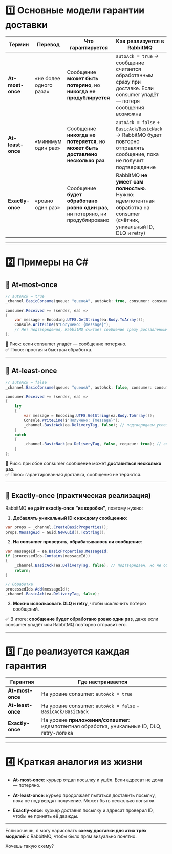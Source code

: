 # 1️⃣ Основные модели гарантии доставки

| Термин            | Перевод                | Что гарантируется                                                               | Как реализуется в RabbitMQ                                                                                               |
| ----------------- | ---------------------- | ------------------------------------------------------------------------------- | ------------------------------------------------------------------------------------------------------------------------ |
| **At-most-once**  | «не более одного раза» | Сообщение **может быть потеряно**, но **никогда не продублируется**             | `autoAck = true` → сообщение считается обработанным сразу при доставке. Если consumer упадёт — потеря сообщения возможна |
| **At-least-once** | «минимум один раз»     | Сообщение **никогда не потеряется**, но **может быть доставлено несколько раз** | `autoAck = false` + `BasicAck`/`BasicNack` → RabbitMQ будет повторно отправлять сообщение, пока не получит подтверждение |
| **Exactly-once**  | «ровно один раз»       | Сообщение **будет обработано ровно один раз**, ни потеряно, ни продублировано   | RabbitMQ **не умеет сам полностью**. Нужно: идемпотентная обработка на consumer (счётчик, уникальный ID, DLQ и retry)    |

---

# 2️⃣ Примеры на C#

## 🔹 At-most-once

```csharp
// autoAck = true
_channel.BasicConsume(queue: "queueA", autoAck: true, consumer: consumer);

consumer.Received += (sender, ea) =>
{
    var message = Encoding.UTF8.GetString(ea.Body.ToArray());
    Console.WriteLine($"Получено: {message}");
    // Нет подтверждения, RabbitMQ считает сообщение сразу доставленным
};
```

📌 Риск: если consumer упадёт — сообщение потеряно.  
✅ Плюс: простая и быстрая обработка.

---

## 🔹 At-least-once

```csharp
// autoAck = false
_channel.BasicConsume(queue: "queueA", autoAck: false, consumer: consumer);

consumer.Received += (sender, ea) =>
{
    try
    {
        var message = Encoding.UTF8.GetString(ea.Body.ToArray());
        Console.WriteLine($"Получено: {message}");
        _channel.BasicAck(ea.DeliveryTag, false); // подтверждаем успешную обработку
    }
    catch
    {
        _channel.BasicNack(ea.DeliveryTag, false, requeue: true); // вернём сообщение в очередь
    }
};
```

📌 Риск: при сбое consumer сообщение может **доставиться несколько раз**.  
✅ Плюс: гарантированная доставка, сообщения не теряются.

---

## 🔹 Exactly-once (практическая реализация)

RabbitMQ **не даёт exactly-once “из коробки”**, поэтому нужно:

1. **Добавлять уникальный ID к каждому сообщению**:
    

```csharp
var props = _channel.CreateBasicProperties();
props.MessageId = Guid.NewGuid().ToString();
```

2. **На consumer проверять, обрабатывалось ли сообщение**:
    

```csharp
var messageId = ea.BasicProperties.MessageId;
if (processedIds.Contains(messageId))
{
    _channel.BasicAck(ea.DeliveryTag, false); // подтверждаем, но не обрабатываем повторно
    return;
}

// Обработка
processedIds.Add(messageId);
_channel.BasicAck(ea.DeliveryTag, false);
```

3. **Можно использовать DLQ и retry**, чтобы исключить потерю сообщений.
    

✅ В итоге: **сообщение будет обработано ровно один раз**, даже если consumer упадёт или RabbitMQ повторно отправит его.

---

# 3️⃣ Где реализуется каждая гарантия

|Гарантия|Где настраивается|
|---|---|
|**At-most-once**|На уровне consumer: `autoAck = true`|
|**At-least-once**|На уровне consumer: `autoAck = false` + `BasicAck/BasicNack`|
|**Exactly-once**|На уровне **приложения/consumer**: идемпотентная обработка, уникальные ID, DLQ, retry-логика|

---

# 4️⃣ Краткая аналогия из жизни

- **At-most-once**: курьер отдал посылку и ушёл. Если адресат не дома — потеряно.
    
- **At-least-once**: курьер продолжает пытаться доставить посылку, пока не подтвердят получение. Может быть несколько попыток.
    
- **Exactly-once**: курьер доставил посылку и адресат проверил ID, чтобы не принять её дважды.
    

---

Если хочешь, я могу нарисовать **схему доставки для этих трёх моделей** с RabbitMQ, чтобы было прям визуально понятно.

Хочешь такую схему?